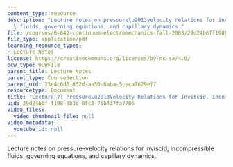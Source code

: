 ```yaml
---
content_type: resource
description: "Lecture notes on pressure\u2013velocity relations for inviscid, incompressible\
  \ fluids, governing equations, and capillary dynamics."
file: /courses/6-642-continuum-electromechanics-fall-2008/29d24b6ff1988b3c0fc376b437fa7706_lec07_f08.pdf
file_type: application/pdf
learning_resource_types:
- Lecture Notes
license: https://creativecommons.org/licenses/by-nc-sa/4.0/
ocw_type: OCWFile
parent_title: Lecture Notes
parent_type: CourseSection
parent_uid: 23e4c6d6-652d-aa50-8aba-5ceca7629ef7
resourcetype: Document
title: "Lecture 7: Pressure\u2013Velocity Relations for Inviscid, Incompressible Fluids"
uid: 29d24b6f-f198-8b3c-0fc3-76b437fa7706
video_files:
  video_thumbnail_file: null
video_metadata:
  youtube_id: null
---
```

Lecture notes on pressure–velocity relations for inviscid, incompressible fluids, governing equations, and capillary dynamics.